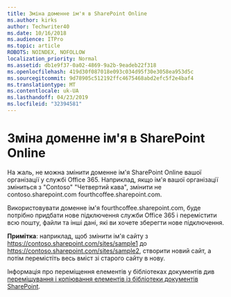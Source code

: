 ```yaml
---
title: Зміна доменне ім'я в SharePoint Online
ms.author: kirks
author: Techwriter40
ms.date: 10/16/2018
ms.audience: ITPro
ms.topic: article
ROBOTS: NOINDEX, NOFOLLOW
localization_priority: Normal
ms.assetid: db1e9f37-0a02-4869-9a2b-9eadeb22f318
ms.openlocfilehash: 419d30f087018e093c034d95f30e3058ea953d5c
ms.sourcegitcommit: 9d78905c512192ffc4675468abd2efc5f2e4baf4
ms.translationtype: MT
ms.contentlocale: uk-UA
ms.lasthandoff: 04/23/2019
ms.locfileid: "32394581"
---
```

# <a name="change-domain-name-in-sharepoint-online"></a>Зміна доменне ім'я в SharePoint Online

На жаль, не можна змінити доменне ім'я SharePoint Online вашої організації у службі Office 365. Наприклад, якщо ім'я вашої організації зміниться з "Contoso" "Четвертий кава", змінити не contoso.sharepoint.com fourthcoffee.sharepoint.com.
  
Використовувати доменне ім'я fourthcoffee.sharepoint.com, буде потрібно придбати нове підключення служби Office 365 і перемістити всю пошту, файли та інші дані, які ви хочете зберегти нове підключення.
  
 **Примітка**: наприклад, щоб змінити ім'я сайту з https://contoso.sharepoint.com/sites/sample1 до https://contoso.sharepoint.com/sites/sample2, створити новий сайт, а потім перемістіть весь вміст зі старого сайту в нову. 
  
Інформація про переміщення елементів у бібліотеках документів див [переміщування і копіювання елементів із бібліотеки документів SharePoint](https://go.microsoft.com/fwlink/?linkid=2025831).
  

